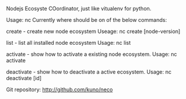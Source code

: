 Nodejs Ecosyste COordinator, just like vitualenv for python.

Usage:
  nc <command>
Currently where <command> should be on of the below commands:

  create      -  create new node ecosystem
     Useage: nc create <id> [node-version]

  list        -  list all installed node ecosystem
     Usage: nc list

  activate    -  show how to activate a existing node ecosystem.
     Usage: nc activate <id>

  deactivate  -  show how to deactivate a active ecosystem.
     Usage: nc deactivate [id]

Git repository: http://github.com/kuno/neco
